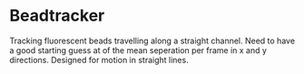 # Beadtracker
Tracking fluorescent beads travelling along a straight channel.  Need to have a good starting guess at of the mean seperation per frame in x and y directions.
Designed for motion in straight lines.
